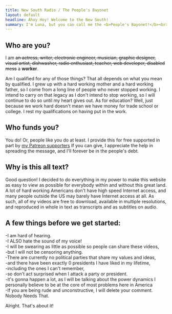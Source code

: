 ```yaml
---
title: New South Radio / The People's Bayonet
layout: default
headline: Ahoy Hoy! Welcome to the New South!
summary: I'm Luna, but you can call me the <b>People's Bayonet!</b><br><br>what
---
```




## Who are you?
I am ~~an actress, writer, electronic engineer, musician, graphic designer, visual artist, dishwasher, radio enthusiast, teacher, web developer, disabled mess~~ a **worker**.

Am I qualified for any of those things? That all depends on what you mean by qualified. I grew up with a hard working mother and a hard working father, so I come from a long line of people who never stopped working. I intend to carry on that legacy as I don't intend to stop working, so I will continue to do so until my heart gives out. As for education? Well, just because we work hard doesn't mean we have money for trade school or college. I rest my qualifications on having put in the work.

## Who funds you?  
You do! Or, people like you do at least. I provide this for free supported in part by [my Patreon supporters](https://patreon.com/peoplesbayonet) If you can give, I appreciate the help in spreading the message, and I'll forever be in the people's debt.  

## Why is this all text?
Good question! I decided to do everything in my power to make this website as easy to view as possible for everybody within and without this great land. A lot of hard working Americans don't have high speed Internet access, and many people outside the US may barely have Internet access at all. As such, all of my videos are free to download, available in multiple resolutions, and reproduced in whole in text as transcripts and as subtitles on audio.

## A few things before we get started:  
-I am hard of hearing.  
-I ALSO hate the sound of my voice!  
-I will be swearing as little as possible so people can share these videos,  
-but I will not be censoring anything.  
-There are currently no political parties that share my values and ideas,  
-and there have been exactly 0 presidents I have liked in my lifetime,  
-including the ones I can't remember,  
-so don't act surprised when I attack a party or president.  
-it's gonna happen a lot, as I will be talking about the power dynamics I personally believe to be at the core of most problems here in America  
-If you are being rude and unconstructive, I will delete your comment. Nobody Needs That.  

Alright. That's about it!
